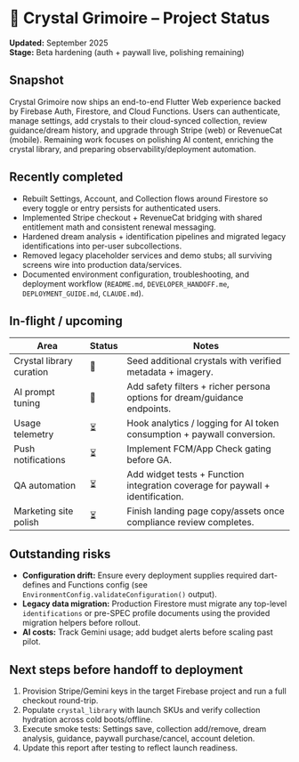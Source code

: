 # 🔮 Crystal Grimoire – Project Status

**Updated:** September 2025  
**Stage:** Beta hardening (auth + paywall live, polishing remaining)

## Snapshot
Crystal Grimoire now ships an end-to-end Flutter Web experience backed by Firebase Auth, Firestore, and Cloud Functions. Users can authenticate, manage settings, add crystals to their cloud-synced collection, review guidance/dream history, and upgrade through Stripe (web) or RevenueCat (mobile). Remaining work focuses on polishing AI content, enriching the crystal library, and preparing observability/deployment automation.

## Recently completed
- Rebuilt Settings, Account, and Collection flows around Firestore so every toggle or entry persists for authenticated users.
- Implemented Stripe checkout + RevenueCat bridging with shared entitlement math and consistent renewal messaging.
- Hardened dream analysis + identification pipelines and migrated legacy identifications into per-user subcollections.
- Removed legacy placeholder services and demo stubs; all surviving screens wire into production data/services.
- Documented environment configuration, troubleshooting, and deployment workflow (`README.md`, `DEVELOPER_HANDOFF.me`, `DEPLOYMENT_GUIDE.md`, `CLAUDE.md`).

## In-flight / upcoming
| Area | Status | Notes |
| ---- | ------ | ----- |
| Crystal library curation | 🚧 | Seed additional crystals with verified metadata + imagery. |
| AI prompt tuning | 🚧 | Add safety filters + richer persona options for dream/guidance endpoints. |
| Usage telemetry | ⏳ | Hook analytics / logging for AI token consumption + paywall conversion. |
| Push notifications | ⏳ | Implement FCM/App Check gating before GA. |
| QA automation | ⏳ | Add widget tests + Function integration coverage for paywall + identification. |
| Marketing site polish | ⏳ | Finish landing page copy/assets once compliance review completes. |

## Outstanding risks
- **Configuration drift:** Ensure every deployment supplies required dart-defines and Functions config (see `EnvironmentConfig.validateConfiguration()` output).
- **Legacy data migration:** Production Firestore must migrate any top-level `identifications` or pre-SPEC profile documents using the provided migration helpers before rollout.
- **AI costs:** Track Gemini usage; add budget alerts before scaling past pilot.

## Next steps before handoff to deployment
1. Provision Stripe/Gemini keys in the target Firebase project and run a full checkout round-trip.
2. Populate `crystal_library` with launch SKUs and verify collection hydration across cold boots/offline.
3. Execute smoke tests: Settings save, collection add/remove, dream analysis, guidance, paywall purchase/cancel, account deletion.
4. Update this report after testing to reflect launch readiness.
